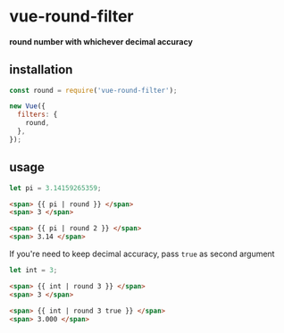 # vue-round-filter
#### round number with whichever decimal accuracy

## installation

```javascript
const round = require('vue-round-filter');
```
```javascript
new Vue({
  filters: {
    round,
  },
});
```
## usage
```javascript
let pi = 3.14159265359;
```
```html
<span> {{ pi | round }} </span>
<span> 3 </span>

<span> {{ pi | round 2 }} </span>
<span> 3.14 </span>
```
If you're need to keep decimal accuracy, pass `true` as second argument

```javascript
let int = 3;
```
```html
<span> {{ int | round 3 }} </span>
<span> 3 </span>

<span> {{ int | round 3 true }} </span>
<span> 3.000 </span>
```
